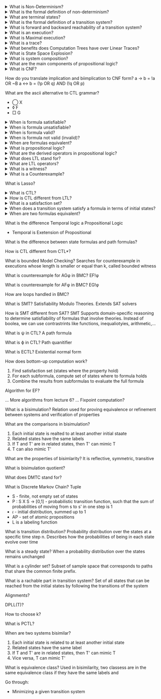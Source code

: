 <details>
<summary>What is Non-Determinism?</summary>
<br>
Abstraction that represents internal decision of the system that are intentionally underspecified (if/else logic) or representation of uncertainty of the environment where the system will operate.
</details>

<details>
<summary>What is the formal definition of non-determinism?</summary>
<br>
|I| > 1  ||  | {s' | s -a> s'}| > 1
</details>

<details>
<summary>What are terminal states?</summary>
<br>
State that has no outgoing transition: Post(s) = {}. Usually represent final states or deadlock states.
</details>

<details>
<summary>What is the formal definition of a transition system?</summary>
<br>
&lt; S, A, ->, L, AP, I &gt;<br>
S is a set of states<br>
A is a set of Actions<br>
-> belongs to S x A x S is a set of transitions<br>
L : S -> 2^AP is a labeling function<br>
AP is a finite set of "Atomic Propositions"<br>
I is a set of initial states
</details>

<details>
<summary>What is forward and backward reachability of a transition system?</summary>
<br>
Post(s) = { s' | Ea.s -a> s'} = The set of direct successors of a state s is defined.<br>
Pre(s) = { s' | Ea.s' -a> s}
</details>

<details>
<summary>What is an execution?</summary>
<br>
Sequence of transitions.<br>
E.g., s0 -click> s1 -click> s0 -click>.<br>
Execution is finite/infinite if the sequence is finite/infinite.
</details>

<details>
<summary>What is Maximal execution?</summary>
<br>
It is one that cannot be extended: either it is finite and the last state is a terminal state, or it is infinite.
</details>

<details>
<summary>What is a trace?</summary>
<br>
It is an execution with replaced states for atomic propositions.
</details>

<details>
<summary>What benefits does Computation Trees have over Linear Traces?</summary>
<br>
- Computation trees represent non-deterministic behavior naturally.<br>
- Computation trees can model future possibilities.
</details>

<details>
<summary>What is State Space Explosion?</summary>
<br>
The size of the interleaving of n transition systems of m states is m^n.
</details>

<details>
<summary>What is system composition?</summary>
<br>
Can be obtained in two ways:<br>
- Build TS(S1) and TS(S2), then compose.<br>
- Build composed TS directly from S1, S2.
</details>

<details>
<summary>What are the main components of propositional logic?</summary>
<br>
- Propositional (or Boolean) variables<br>
- Truth constants<br>
- ¬ Negation (“not”)<br>
- ∨ Disjunction (“or”)<br>
- ∧ Conjunction (“and”)<br>
- → Implication (“if...then...”)<br>
- ↔ Bi-implication (“if and only if”)
</details>

<details>
<summary>What is CNF?</summary>
<br>
Conjunctive Normal Form.<br>
Consists of conjunction of clauses = constraints on formula variables.<br>
Uses only propositional variables p, negation, disjunction, and conjunction.<br>
Used in SAT solvers.
</details>

How do you translate implication and biimplication to CNF form?
a -> b = !a OR ~B
a <-> b = (!p OR q) AND (!q OR p)

What are the ascii alternative to CTL grammar?
- ◯ X
- ◊    F
- □  G

<details>
<summary>When is formula satisfiable?</summary>
<br>
If there exists a valuation v such that v(phi) = T.<br>
No models if unsatisfiable.<br>
E.g., (_x_ → _y_) → _y_.
</details>

<details>
<summary>When is formula unsatisfiable?</summary>
<br>
The formula is valid but no model can be constructed.<br>
E.g., x ∧ (x → y) ↔ y.
</details>

<details>
<summary>When is formula valid?</summary>
<br>
If for all valuations v, it holds that v(phi) = T.<br>
At least one v is not a model.<br>
E.g., _x_ ∧ (_x_ → _y_) ↔ _y_.
</details>

<details>
<summary>When is formula not valid (invalid)?</summary>
<br>
At least one model created is not a model.<br>
E.g., x ∧ ¬y ∧ (x → y).
</details>

<details>
<summary>When are formulas equivalent?</summary>
<br>
If v(phi) = v(gamma) for all valuations v.<br>
E.g., (to be elaborated).
</details>

<details>
<summary>What is propositional logic?</summary>
<br>
(To be elaborated)
</details>

<details>
<summary>What are the derived operators in propositional logic?</summary>
<br>
- true<br>
- false = !true<br>
- p<br>
- not(phi)<br>
- phi1 or phi2<br>
- phi1 and phi2 = not(not(phi) or not(phi2))<br>
- phi -> phi2 = not(phi1) or phi2
</details>

<details>
<summary>What does LTL stand for?</summary>
<br>
Linear Temporal Logic.
</details>

<details>
<summary>What are LTL operators?</summary>
<br>
- ◯ϕ = next = from the next state, the execution satisfies ϕ.<br>
- ◊ϕ = eventually or finally = some suffix of the execution satisfies ϕ.<br>
- □ϕ = always = all states in the execution satisfy ϕ.<br>
- ϕ1𝖴ϕ2 = until = ϕ1 holds in some state of the execution and until then all states satisfy ϕ1.
</details>

<details>
<summary>What is a witness?</summary>
<br>
Witness for a formula is an explanation of why it holds.
</details>

<details>
<summary>What is a Counterexample?</summary>
<br>
Explanation of why it does not hold.<br>
- Lasso: Finite initial path fragment ending in state s.<br>
- Loop starting and ending at s.
</details>

What is Lasso?

<details>
<summary>What is CTL?</summary>
<br>
Computational Tree Logic.
</details>

<details>
<summary>How is CTL different from LTL?</summary>
<br>
CTL adds two quantifiers on top of LTL: ∃ (some) and ∀ (all).
</details>

<details>
<summary>What is a satisfaction set?</summary>
<br>
Set of states that satisfy the formula.<br>
sat(phi) = { s | s |= phi}.
</details>

<details>
<summary>When does a transition system satisfy a formula in terms of initial states?</summary>
<br>
If all initial states satisfy the formula.<br>
_T_ ⊧ _ϕ_ iff ∀_s_ ∈ _I_. _s_ ⊧ _ϕ_.<br>
_T_ ⊧ _ϕ_ iff _I_ ⊆ _sat_(_ϕ_).
</details>

<details>
<summary>When are two formulas equivalent?</summary>
If their validity (hold/not-hold) is the same for all transition systems.<br>
_T_ ⊧ ϕ1 iff T ⊧ ϕ2.
</details>

What is the difference Temporal logic a Propositional Logic
* Temporal is Exetension of Propositional

What is the difference between state formulas and path formulas?

How is CTL different from CTL*?

What is bounded Model Checking?
Searches for counterexample in executions whose length is smaller or equal than k, called bounded witness

What is counterexample for AGφ in BMC?
EF!φ

What is counterexample for AFφ in BMC?
EG!φ

How are loops handled in BMC?

What is SMT?
Satisfiability Modulo Theories. Extends SAT solvers

How is SMT different from SAT?
SMT Supports domain-specific reasoning to determine satisfiability of formulas that involve theories. Instead of boolea, we can use contrastrints like functions, inequaliotyies, arithmetic,...

What is ψ in CTL?
A path formula

What is ϕ in CTL?
Path quanitifier

What is ECTL?
Existential normal form

How does bottom-up computation work?
1. Find satisfaction set (states where the property hold)
2. For each subformula, compute set of states where to formula holds
3. Combine the results from subformulas to evaluate the full formula

Algorithm for EF?


... More algorithms from lecture 6?
... Fixpoint computation?


What is a bisimulation?
Relation used for proving equivalence or refinement between systems and verification of properties

What are the comparisons in bisimulation?
1. Each initial state is realted to at least another initial staate
2. Related states have the same labels
3. If T and T' are in related states, then T' can mimic T
4. T can also mimic T'

What are the properties of bisimlarity?
It is reflective, symmetric, transitive

What is bisimulation quotient?

What does DMTC stand for?

What is Discrete Markov Chain?
Tuple
* S - finite, not empty set of states
* P : S X S -> [0,1] - probabilistic transition function, such that the sum of probabilities of moving from s to s' in one step is 1
* _ι_ - initial distribution, summed up to 1
* AP - set of atomic propositions
* L is a labeling function

What is transition distribution?
Probability distribution over the states at a specific time step n. Describes how the probabilities of being in each state evolve over time

What is a steady state?
When a probability distribution over the states remains unchanged

What is a cylinder set?
Subset of sample space that corresponds to paths that share the common finite prefix.

What is a rachable part in transition system?
Set of all states that can be reached from the initial states by following the transitions of the system

Alignments?

DPLL(T)?

How to choose k?

What is PCTL?

When are two systems bisimilar?
1. Each initial state is related to at least another initial state
2. Related states have the same label
3. If T and T' are in related states, then T' can mimic T
4. Vice versa, T can mimic T'

What is equivalence class?
Used in bisimilarity, two  classess are in the same equivalence class if they have the same labels and



Go through:
* Minimizing a given transition system